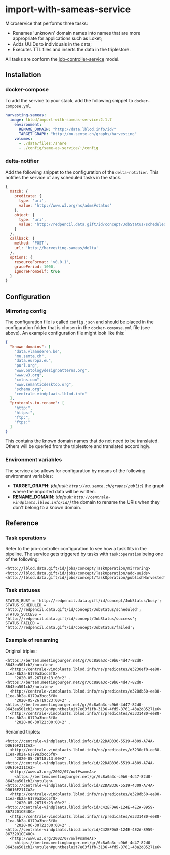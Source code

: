 # import-with-sameas-service

Microservice that performs three tasks:

* Renames 'unknown' domain names into names that are more appropriate for
  applications such as Loket;
* Adds UUIDs to individuals in the data;
* Executes TTL files and inserts the data in the triplestore.

All tasks are conform the
[job-controller-service](https://github.com/lblod/job-controller-service)
model.

## Installation

### docker-compose

To add the service to your stack, add the following snippet to
`docker-compose.yml`.


```yaml
harvesting-sameas:
  image: lblod/import-with-sameas-service:2.1.7
    environment:
      RENAME_DOMAIN: "http://data.lblod.info/id/"
      TARGET_GRAPH: "http://mu.semte.ch/graphs/harvesting"
    volumes:
      - ./data/files:/share
      - ./config/same-as-service/:/config
```

### delta-notifier

Add the following snippet to the configuration of the `delta-notifier`. This
notifies the service of any scheduled tasks in the stack.

```javascript
{
  match: {
    predicate: {
      type: 'uri',
      value: 'http://www.w3.org/ns/adms#status'
    },
    object: {
      type: 'uri',
      value: 'http://redpencil.data.gift/id/concept/JobStatus/scheduled'
    }
  },
  callback: {
    method: 'POST',
    url: 'http://harvesting-sameas/delta'
  },
  options: {
    resourceFormat: 'v0.0.1',
    gracePeriod: 1000,
    ignoreFromSelf: true
  }
}
```

## Configuration

### Mirroring config

The configuration file is called `config.json` and should be placed in the
configuration folder that is chosen in the `docker-compose.yml` file (see
above). An example configuration file might look like this:

```json
{
  "known-domains": [
    "data.vlaanderen.be",
    "mu.semte.ch",
    "data.europa.eu",
    "purl.org",
    "www.ontologydesignpatterns.org",
    "www.w3.org",
    "xmlns.com",
    "www.semanticdesktop.org",
    "schema.org",
    "centrale-vindplaats.lblod.info"
  ],
  "protocols-to-rename": [
    "http:",
    "https:",
    "ftp:",
    "ftps:"
  ]
}
```

This contains the known domain names that do not need to be translated. Others
will be queried from the triplestore and translated accordingly.

### Environment variables

The service also allows for configuration by means of the following environment
variables:

* **TARGET_GRAPH**: *(default: `http://mu.semte.ch/graphs/public`)* the graph
  where the imported data will be written.
* **RENAME_DOMAIN**: *(default: `http://centrale-vindplaats.lblod.info/id/`)*
  the domain to rename the URIs when they don't belong to a known domain.

## Reference

### Task operations

Refer to the job-controller configuration to see how a task fits in the
pipeline. The service gets triggered by tasks with `task:operation` being one
of the following:

```
<http://lblod.data.gift/id/jobs/concept/TaskOperation/mirroring>
<http://lblod.data.gift/id/jobs/concept/TaskOperation/add-uuids>
<http://lblod.data.gift/id/jobs/concept/TaskOperation/publishHarvestedTriples>
```

### Task statuses

```
STATUS_BUSY = 'http://redpencil.data.gift/id/concept/JobStatus/busy';
STATUS_SCHEDULED = 'http://redpencil.data.gift/id/concept/JobStatus/scheduled';
STATUS_SUCCESS = 'http://redpencil.data.gift/id/concept/JobStatus/success';
STATUS_FAILED = 'http://redpencil.data.gift/id/concept/JobStatus/failed';
```

### Example of renaming

Original triples:

```
<https://bertem.meetingburger.net/gr/6c8a0a3c-c9b6-4d47-82d0-8643ea501cb2/notulen>
  <http://centrale-vindplaats.lblod.info/ns/predicates/e3230ef0-ee88-11ea-8b2a-6179a3bcc5f8>
    "2020-05-26T18:13:00+2" .
<https://bertem.meetingburger.net/gr/6c8a0a3c-c9b6-4d47-82d0-8643ea501cb2/notulen>
  <http://centrale-vindplaats.lblod.info/ns/predicates/e328db50-ee88-11ea-8b2a-6179a3bcc5f8>
    "2020-05-26T19:23:00+2" .
<https://bertem.meetingburger.net/gr/6c8a0a3c-c9b6-4d47-82d0-8643ea501cb2/notulen#puntbesluit7e63f1fb-3136-4fd5-8761-43a2d85271e6>
  <http://centrale-vindplaats.lblod.info/ns/predicates/e3331480-ee88-11ea-8b2a-6179a3bcc5f8>
    "2020-06-30T22:00:00+2" .
```

Renamed triples:

```
<http://centrale-vindplaats.lblod.info/id/22DAB336-5519-4309-A74A-DD616F211CA2>
  <http://centrale-vindplaats.lblod.info/ns/predicates/e3230ef0-ee88-11ea-8b2a-6179a3bcc5f8>
    "2020-05-26T18:13:00+2" .
<http://centrale-vindplaats.lblod.info/id/22DAB336-5519-4309-A74A-DD616F211CA2>
  <http://www.w3.org/2002/07/owl#sameAs>
    <https://bertem.meetingburger.net/gr/6c8a0a3c-c9b6-4d47-82d0-8643ea501cb2/notulen>
<http://centrale-vindplaats.lblod.info/id/22DAB336-5519-4309-A74A-DD616F211CA2>
  <http://centrale-vindplaats.lblod.info/ns/predicates/e328db50-ee88-11ea-8b2a-6179a3bcc5f8>
    "2020-05-26T19:23:00+2" .
<http://centrale-vindplaats.lblod.info/id/C42EFDA8-124E-4E2A-8959-8673201CE48C>
  <http://centrale-vindplaats.lblod.info/ns/predicates/e3331480-ee88-11ea-8b2a-6179a3bcc5f8>
    "2020-06-30T22:00:00+2" .
<http://centrale-vindplaats.lblod.info/id/C42EFDA8-124E-4E2A-8959-8673201CE48C>
  <http://www.w3.org/2002/07/owl#sameAs>
    <https://bertem.meetingburger.net/gr/6c8a0a3c-c9b6-4d47-82d0-8643ea501cb2/notulen#puntbesluit7e63f1fb-3136-4fd5-8761-43a2d85271e6>
```

